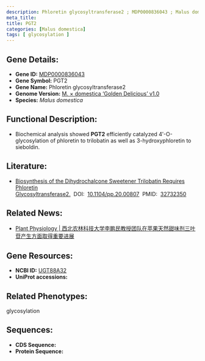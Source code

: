 ```yaml
---
description: Phloretin glycosyltransferase2 ; MDP0000836043 ; Malus domestica
meta_title:
title: PGT2
categories: [Malus domestica]
tags: [ glycosylation ]
---
```


## Gene Details:
- **Gene ID:**	[MDP0000836043]()
- **Gene Symbol:** PGT2
- **Gene Name:** Phloretin glycosyltransferase2
- **Genome Version:** [M. × domestica ‘Golden Delicious’ v1.0]()
- **Species:** *Malus domestica*

## Functional Description:
   - Biochemical analysis showed **PGT2** efficiently catalyzed 4′-O-glycosylation of phloretin to trilobatin as well as 3-hydroxyphloretin to sieboldin.

## Literature:
   - [Biosynthesis of the Dihydrochalcone Sweetener Trilobatin Requires Phloretin Glycosyltransferase2.]( https://academic.oup.com/plphys/article/184/2/738/6117873?login=true)&nbsp;&nbsp;DOI:&nbsp;&nbsp;[10.1104/pp.20.00807](https://academic.oup.com/plphys/article/184/2/738/6117873?login=true)&nbsp;&nbsp;PMID:&nbsp;&nbsp;[32732350](https://pubmed.ncbi.nlm.nih.gov/32732350/)

## Related News:
   - [Plant Physiology | 西北农林科技大学李鹏民教授团队在苹果天然甜味剂三叶苷产生方面取得重要进展](https://mp.weixin.qq.com/s?__biz=Mzg3MDEwNDEyMg==&mid=2247493677&idx=2&sn=33da9371a9475833c0bf3a30afad4873&chksm=ce904578f9e7cc6e7f8883cfa35e91f73a23b157f838e251fc181060586d9923de073b8c1842&scene=27#wechat_redirect)

## Gene Resources:
- **NCBI ID:** [UGT88A32](https://www.ncbi.nlm.nih.gov/gene/?term=UGT88A32)
- **UniProt accessions:** [](https://www.uniprot.org/uniprotkb//entry)

## Related Phenotypes:
glycosylation

## Sequences:
- **CDS Sequence:**
- **Protein Sequence:**
